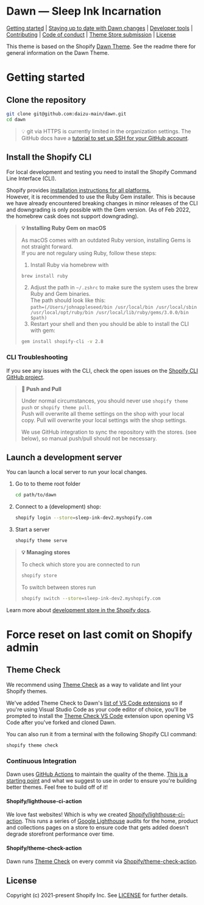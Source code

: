 # Dawn — Sleep Ink Incarnation


[Getting started](#getting-started) |
[Staying up to date with Dawn changes](#staying-up-to-date-with-dawn-changes) |
[Developer tools](#developer-tools) |
[Contributing](#contributing) |
[Code of conduct](#code-of-conduct) |
[Theme Store submission](#theme-store-submission) |
[License](#license)

This theme is based on the Shopify [Dawn Theme](https://github.com/Shopify/dawn).
See the readme there for general information on the Dawn Theme.



# Getting started

## Clone the repository
```sh
git clone git@github.com:daizu-main/dawn.git
cd dawn
```

> 💡 git via HTTPS is currently limited in the organization settings. 
> The GitHub docs have a [tutorial to set up SSH for your GitHub account](https://docs.github.com/en/authentication/connecting-to-github-with-ssh/generating-a-new-ssh-key-and-adding-it-to-the-ssh-agent).

## Install the Shopify CLI
For local development and testing you need to install the Shopify Command Line Interface (CLI).

Shopify provides [installation instructions for all platforms.](https://shopify.dev/themes/tools/cli/installation)  
However, it is recommended to use the Ruby Gem installer. This is because we have already encountered breaking changes in minor releases of the CLI and downgrading is only possible with the Gem version. (As of Feb 2022, the homebrew cask does not support downgrading).

> **💡 Installing Ruby Gem on macOS**  
>  
> As macOS comes with an outdated Ruby version, installing Gems is not straight forward.  
> If you are not regulary using Ruby, follow these steps:
>
> 1. Install Ruby via homebrew with 
>   ```sh
>   brew install ruby
>   ```
> 2. Adjust the path in `~/.zshrc` to make sure the system uses the brew Ruby and Gem binaries.  
>    The path should look like this:   
>    `path=(/Users/johnappleseed/bin /usr/local/bin /usr/local/sbin /usr/local/opt/ruby/bin /usr/local/lib/ruby/gems/3.0.0/bin $path)`
> 3. Restart your shell and then you should be able to install the CLI with gem:  
>   ```sh
>   gem install shopify-cli -v 2.8
>   ```

### CLI Troubleshooting

If you see any issues with the CLI, check the open issues on the [Shopify CLI GitHub project](https://github.com/Shopify/shopify-cli).


> **🚨 Push and Pull**  
>  
> Under normal circumstances, you should never use `shopify theme push` or `shopify theme pull`.  
> Push will overwrite all theme settings on the shop with your local copy.
> Pull will overwrite your local settings with the shop settings.
> 
> We use GitHub integration to sync the repository with the stores. (see below), so manual push/pull should not be necessary.


## Launch a development server
You can launch a local server to run your local changes.

1. Go to to theme root folder
    ```sh
    cd path/to/dawn
    ```
2. Connect to a (development) shop:
    ```sh
    shopify login --store=sleep-ink-dev2.myshopify.com
    ```
3. Start a server
    ```sh
    shopify theme serve
    ```


> **💡 Managing stores**
>
> To check which store you are connected to run
> ```sh
> shopify store
> ````
>
> To switch between stores run
> ```sh
> shopify switch --store=sleep-ink-dev2.myshopify.com
> ```

Learn more about [development store in the Shopify docs](https://shopify.dev/themes/tools/development-stores).



# Force reset on last comit on Shopify admin





## Theme Check

We recommend using [Theme Check](https://github.com/shopify/theme-check) as a way to validate and lint your Shopify themes.

We've added Theme Check to Dawn's [list of VS Code extensions](/.vscode/extensions.json) so if you're using Visual Studio Code as your code editor of choice, you'll be prompted to install the [Theme Check VS Code](https://marketplace.visualstudio.com/items?itemName=Shopify.theme-check-vscode) extension upon opening VS Code after you've forked and cloned Dawn.

You can also run it from a terminal with the following Shopify CLI command:

```bash
shopify theme check
```

### Continuous Integration

Dawn uses [GitHub Actions](https://github.com/features/actions) to maintain the quality of the theme. [This is a starting point](https://github.com/Shopify/dawn/blob/main/.github/workflows/ci.yml) and what we suggest to use in order to ensure you're building better themes. Feel free to build off of it!

#### Shopify/lighthouse-ci-action

We love fast websites! Which is why we created [Shopify/lighthouse-ci-action](https://github.com/Shopify/lighthouse-ci-action). This runs a series of [Google Lighthouse](https://developers.google.com/web/tools/lighthouse) audits for the home, product and collections pages on a store to ensure code that gets added doesn't degrade storefront performance over time.

#### Shopify/theme-check-action

Dawn runs [Theme Check](#Theme-Check) on every commit via [Shopify/theme-check-action](https://github.com/Shopify/theme-check-action).



## License

Copyright (c) 2021-present Shopify Inc. See [LICENSE](/LICENSE.md) for further details.
